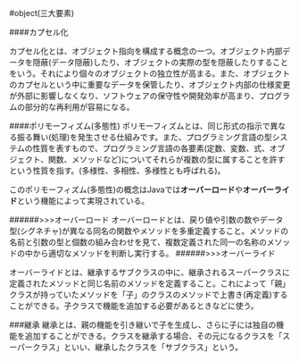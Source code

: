 #object(三大要素)


####カプセル化

カプセル化とは、オブジェクト指向を構成する概念の一つ。オブジェクト内部データを隠蔽(データ隠蔽)したり、オブジェクトの実際の型を隠蔽したりすることをいう。それにより個々のオブジェクトの独立性が高まる。また、オブジェクトのカプセルという中に重要なデータを保管したり、オブジェクト内部の仕様変更が外部に影響しなくなり、ソフトウェアの保守性や開発効率が高まり、プログラムの部分的な再利用が容易になる。

####ポリモーフィズム(多態性)
ポリモーフィズムとは、同じ形式の指示で異なる振る舞い(処理)を発生させる仕組みです。また、プログラミング言語の型システムの性質を表すもので、プログラミング言語の各要素(定数、変数、式、オブジェクト、関数、メソッドなど)についてそれらが複数の型に属することを許すという性質を指す。(多様性、多相性、多様性とも呼ばれる)。

このポリモーフィズム(多態性)の概念はJavaでは**オーバーロード**や**オーバーライド**という機能によって実現されている。

######>>>オーバーロード
オーバーロードとは、戻り値や引数の数やデータ型(シグネチャ)が異なる同名の関数やメソッドを多重定義すること。メソッドの名前と引数の型と個数の組み合わせを見て、複数定義された同一の名称のメソッドの中から適切なメソッドを判断し実行する。
######>>>オーバーライド

オーバーライドとは、継承するサブクラスの中に、継承されるスーパークラスに定義されたメソッドと同じ名前のメソッドを定義すること。これによって「親」クラスが持っていたメソッドを「子」のクラスのメソッドで上書き(再定義)することができる。子クラスで機能を追加する必要があるときなどに使う。

###継承
継承とは、親の機能を引き継いで子を生成し、さらに子には独自の機能を追加することができる。クラスを継承する場合、その元になるクラスを「スーパークラス」といい、継承したクラスを「サブクラス」という。